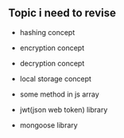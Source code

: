 <!-- date - 18/8/24   -->

## Topic i need to revise

- hashing concept 
- encryption concept  
- decryption concept  
- local storage concept   

- some method in js array 

- jwt(json web token) library     
- mongoose library
